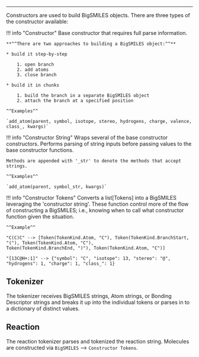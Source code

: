 ---

Constructors are used to build BigSMILES objects. There are three types of the constructor available:

!!! info "Constructor"
    Base constructor that requires full parse information.

    **^^There are two approaches to building a BigSMILES object:^^**

    * build it step-by-step

        1. open branch 
        2. add atoms 
        3. close branch

    * build it in chunks

        1. build the branch in a separate BigSMILES object 
        2. attach the branch at a specified position

    ^^Examples^^

    `add_atom(parent, symbol, isotope, stereo, hydrogens, charge, valence, class_, kwargs)`


!!! info "Constructor String"
    Wraps several of the base constructor constructors. Performs parsing of string inputs before passing values to 
    the base constructor functions.
    
    Methods are appended with '_str' to denote the methods that accept strings.

    ^^Examples^^

    `add_atom(parent, symbol_str, kwargs)`



!!! info "Constructor Tokens"
    Converts a list[Tokens] into a BigSMILES leveraging the 'constructor string'. These function control more of 
    the flow of constructing a BigSMILES; i.e., knowing when to call what constructor function given the situation.

    ^^Example^^
    
    "C(C)C" --> [Token(TokenKind.Atom, "C"), Token(TokenKind.BranchStart, "("), Token(TokenKind.Atom, "C"),
    Token(TokenKind.BranchEnd, ")"), Token(TokenKind.Atom, "C")]

    "[13C@H+:1]" --> {"symbol": "C", "isotope": 13, "stereo": "@", "hydrogens": 1, "charge": 1, "class_": 1}


## Tokenizer

The tokenizer receives BigSMILES strings, Atom strings, or Bonding Descriptor strings and breaks it up into 
the individual tokens or parses in to a dictionary of distinct values. 


## Reaction

The reaction tokenizer parses and tokenized the reaction string. 
Molecules are constructed via `BigSMILES` --> `Constructor Tokens`.
